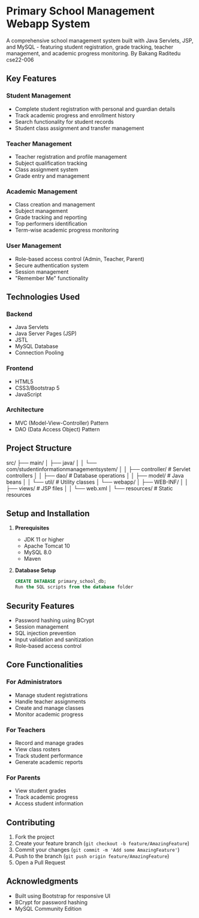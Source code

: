 # Primary School Management Webapp System

A comprehensive school management system built with Java Servlets, JSP, and MySQL - featuring student registration, grade tracking, teacher management, and academic progress monitoring. By Bakang Raditedu cse22-006 

## Key Features

### Student Management
- Complete student registration with personal and guardian details
- Track academic progress and enrollment history
- Search functionality for student records
- Student class assignment and transfer management

### Teacher Management
- Teacher registration and profile management
- Subject qualification tracking
- Class assignment system
- Grade entry and management

### Academic Management
- Class creation and management
- Subject management
- Grade tracking and reporting
- Top performers identification
- Term-wise academic progress monitoring

### User Management
- Role-based access control (Admin, Teacher, Parent)
- Secure authentication system
- Session management
- "Remember Me" functionality

## Technologies Used

### Backend
- Java Servlets
- Java Server Pages (JSP)
- JSTL
- MySQL Database
- Connection Pooling

### Frontend
- HTML5
- CSS3/Bootstrap 5
- JavaScript

### Architecture
- MVC (Model-View-Controller) Pattern
- DAO (Data Access Object) Pattern

## Project Structure
src/
├── main/
│   ├── java/
│   │   └── com/studentinformationmanagementsystem/
│   │       ├── controller/    # Servlet controllers
│   │       ├── dao/           # Database operations
│   │       ├── model/         # Java beans
│   │       └── util/          # Utility classes
│   └── webapp/
│       ├── WEB-INF/
│       │   ├── views/        # JSP files
│       │   └── web.xml
│       └── resources/        # Static resources

## Setup and Installation

1. **Prerequisites**
   - JDK 11 or higher
   - Apache Tomcat 10
   - MySQL 8.0
   - Maven

2. **Database Setup**
   ```sql
   CREATE DATABASE primary_school_db;
   Run the SQL scripts from the database folder

## Security Features
* Password hashing using BCrypt
* Session management
* SQL injection prevention
* Input validation and sanitization
* Role-based access control

## Core Functionalities

### For Administrators
* Manage student registrations
* Handle teacher assignments
* Create and manage classes
* Monitor academic progress

### For Teachers
* Record and manage grades
* View class rosters
* Track student performance
* Generate academic reports

### For Parents
* View student grades
* Track academic progress
* Access student information

## Contributing
1. Fork the project
2. Create your feature branch (`git checkout -b feature/AmazingFeature`)
3. Commit your changes (`git commit -m 'Add some AmazingFeature'`)
4. Push to the branch (`git push origin feature/AmazingFeature`)
5. Open a Pull Request


## Acknowledgments
* Built using Bootstrap for responsive UI
* BCrypt for password hashing
* MySQL Community Edition
